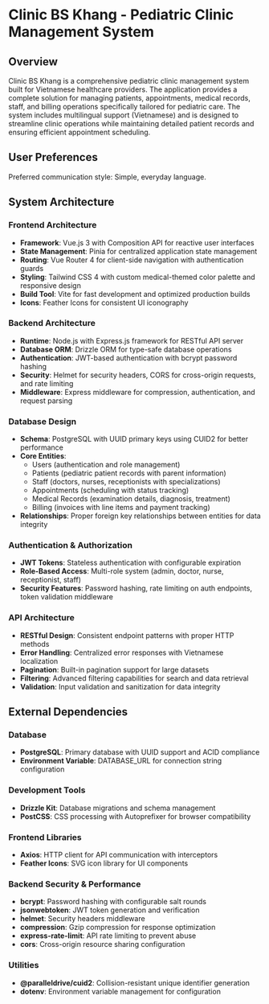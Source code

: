 # Clinic BS Khang - Pediatric Clinic Management System

## Overview

Clinic BS Khang is a comprehensive pediatric clinic management system built for Vietnamese healthcare providers. The application provides a complete solution for managing patients, appointments, medical records, staff, and billing operations specifically tailored for pediatric care. The system includes multilingual support (Vietnamese) and is designed to streamline clinic operations while maintaining detailed patient records and ensuring efficient appointment scheduling.

## User Preferences

Preferred communication style: Simple, everyday language.

## System Architecture

### Frontend Architecture
- **Framework**: Vue.js 3 with Composition API for reactive user interfaces
- **State Management**: Pinia for centralized application state management
- **Routing**: Vue Router 4 for client-side navigation with authentication guards
- **Styling**: Tailwind CSS 4 with custom medical-themed color palette and responsive design
- **Build Tool**: Vite for fast development and optimized production builds
- **Icons**: Feather Icons for consistent UI iconography

### Backend Architecture
- **Runtime**: Node.js with Express.js framework for RESTful API server
- **Database ORM**: Drizzle ORM for type-safe database operations
- **Authentication**: JWT-based authentication with bcrypt password hashing
- **Security**: Helmet for security headers, CORS for cross-origin requests, and rate limiting
- **Middleware**: Express middleware for compression, authentication, and request parsing

### Database Design
- **Schema**: PostgreSQL with UUID primary keys using CUID2 for better performance
- **Core Entities**: 
  - Users (authentication and role management)
  - Patients (pediatric patient records with parent information)
  - Staff (doctors, nurses, receptionists with specializations)
  - Appointments (scheduling with status tracking)
  - Medical Records (examination details, diagnosis, treatment)
  - Billing (invoices with line items and payment tracking)
- **Relationships**: Proper foreign key relationships between entities for data integrity

### Authentication & Authorization
- **JWT Tokens**: Stateless authentication with configurable expiration
- **Role-Based Access**: Multi-role system (admin, doctor, nurse, receptionist, staff)
- **Security Features**: Password hashing, rate limiting on auth endpoints, token validation middleware

### API Architecture
- **RESTful Design**: Consistent endpoint patterns with proper HTTP methods
- **Error Handling**: Centralized error responses with Vietnamese localization
- **Pagination**: Built-in pagination support for large datasets
- **Filtering**: Advanced filtering capabilities for search and data retrieval
- **Validation**: Input validation and sanitization for data integrity

## External Dependencies

### Database
- **PostgreSQL**: Primary database with UUID support and ACID compliance
- **Environment Variable**: DATABASE_URL for connection string configuration

### Development Tools
- **Drizzle Kit**: Database migrations and schema management
- **PostCSS**: CSS processing with Autoprefixer for browser compatibility

### Frontend Libraries
- **Axios**: HTTP client for API communication with interceptors
- **Feather Icons**: SVG icon library for UI components

### Backend Security & Performance
- **bcrypt**: Password hashing with configurable salt rounds
- **jsonwebtoken**: JWT token generation and verification
- **helmet**: Security headers middleware
- **compression**: Gzip compression for response optimization
- **express-rate-limit**: API rate limiting to prevent abuse
- **cors**: Cross-origin resource sharing configuration

### Utilities
- **@paralleldrive/cuid2**: Collision-resistant unique identifier generation
- **dotenv**: Environment variable management for configuration
